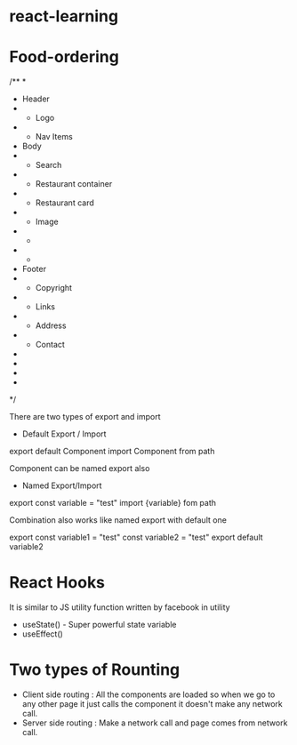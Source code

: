 # react-learning


# Food-ordering
/**
 * 
 * Header
 * - Logo
 * - Nav Items
 * Body
 * - Search
 * - Restaurant container
 *  - Restaurant card
 *   - Image
 *   - 
 *   - 
 * Footer
 * - Copyright
 * - Links
 * - Address
 * - Contact
 * 
 * 
 * 
 * 
 */

 There are two types of export and import

 - Default Export / Import

 export default Component
 import Component from path

 Component can be named export also


 - Named Export/Import

 export const variable = "test"
 import {variable} fom path


 Combination also works like named export with default one


 export const variable1 = "test"
 const variable2 = "test"
 export default variable2


# React Hooks

It is similar to JS utility function written by facebook in utility 


- useState() - Super powerful state variable
- useEffect()

# Two types of Rounting

- Client side routing : All the components are loaded so when we go to any other page it just calls the component it doesn't make any network call.
- Server side routing : Make a network call and page comes from network call.